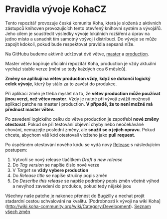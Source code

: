 Pravidla vývoje KohaCZ
=
Tento repozitář provozuje česká komunita Koha, která je složená z aktivních zástupců knihoven provozujících tento otevřený knihovní systém a vývojářů. Jeho cílem je soustředit výsledky vývoje lokálních rozšíření a úprav na jedno místo a usnadnit tím samotný voývoj i distribuci.
Do vývoje se může zapojit kdokoli, pokud bude respektovat pravidla sepsaná níže.

Na GitHubu budeme aktivně udržovat dvě větve, [master](https://github.com/open-source-knihovna/KohaCZ/tree/master) a [production](https://github.com/open-source-knihovna/KohaCZ/tree/production).

Master větev kopíruje oficiální repozitář Koha, production je vždy aktuální vychází stable verze (mění se tedy každých cca 6 měsíců).

**Změny se aplikují na větev production vždy, když se dokonči logický celek vývoje**, který by stálo za to zavést do produkce. 

Při aplikaci změn je třeba myslet na to, že **větev production může používat jinou verzi, než větev master**. Vždy je nutné při vývoji zvážit možnosti aplikaci patche na master i production. **V případě, že to není možné má přednost master větev.**

Po zavedení logického celku do větve production je zapotřebí **nové změny otestovat**. Pokud se při testování objevní chyby nebo neočekáváné chování, nemazejte poslední změny, ale **snažit se o jejich opravu**. Pokud chcete, abychom váš kód otestovali vložteho jako **pull request**.

Po úspěšném otestování nového kódu se vydá nový [Release](https://github.com/open-source-knihovna/KohaCZ/releases) s následujícím postupem:

1. Vytvoří se nový release tlačítkem *Draft a new release*
2. Do *Tag version* se napíše čislo nové verze
3. V *Target* se **vždy vybere production**
4. Do *Release title* se napíše stručný popis změn
5. Do *Describe this release* se napíše podrobný popis změn včetně výhod a nevýhod zavedení do produkce, pokud tedy nějaké jsou

Všechny naše patche je nakonec přenést do Bugzilly a nechat projít stadardní cestou schvalování na kvalitu. [Podrobnosti k vývoji na wiki Koha] (http://wiki.koha-community.org/wiki/Category:Development).
[Seznam všech změn](https://github.com/open-source-knihovna/KohaCZ/wiki/Zm%C4%9Bny-v-KohaCZ-oproti-standardn%C3%AD-instalaci)

